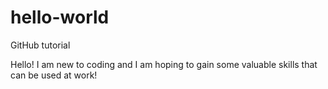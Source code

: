 # hello-world
GitHub tutorial

Hello!  I am new to coding and I am hoping to gain some valuable skills that can be used at work!
